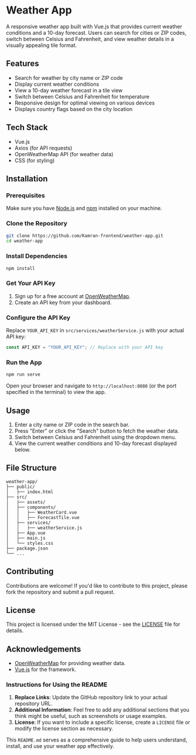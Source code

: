 # Weather App

A responsive weather app built with Vue.js that provides current weather conditions and a 10-day forecast. Users can search for cities or ZIP codes, switch between Celsius and Fahrenheit, and view weather details in a visually appealing tile format.

## Features

- Search for weather by city name or ZIP code
- Display current weather conditions
- View a 10-day weather forecast in a tile view
- Switch between Celsius and Fahrenheit for temperature
- Responsive design for optimal viewing on various devices
- Displays country flags based on the city location

## Tech Stack

- Vue.js
- Axios (for API requests)
- OpenWeatherMap API (for weather data)
- CSS (for styling)

## Installation

### Prerequisites

Make sure you have [Node.js](https://nodejs.org/) and [npm](https://www.npmjs.com/) installed on your machine.

### Clone the Repository

```bash
git clone https://github.com/Kamran-frontend/weather-app.git
cd weather-app
```


### Install Dependencies

```bash
npm install
```

### Get Your API Key

1. Sign up for a free account at [OpenWeatherMap](https://openweathermap.org/api).
2. Create an API key from your dashboard.

### Configure the API Key

Replace `YOUR_API_KEY` in `src/services/weatherService.js` with your actual API key:

```javascript
const API_KEY = "YOUR_API_KEY"; // Replace with your API key
```

### Run the App

```bash
npm run serve
```

Open your browser and navigate to `http://localhost:8080` (or the port specified in the terminal) to view the app.

## Usage

1. Enter a city name or ZIP code in the search bar.
2. Press "Enter" or click the "Search" button to fetch the weather data.
3. Switch between Celsius and Fahrenheit using the dropdown menu.
4. View the current weather conditions and 10-day forecast displayed below.

## File Structure

```
weather-app/
├── public/
│   ├── index.html
├── src/
│   ├── assets/
│   ├── components/
│   │   ├── WeatherCard.vue
│   │   ├── ForecastTile.vue
│   ├── services/
│   │   ├── weatherService.js
│   ├── App.vue
│   ├── main.js
│   └── styles.css
├── package.json
└── ...
```

## Contributing

Contributions are welcome! If you'd like to contribute to this project, please fork the repository and submit a pull request.

## License

This project is licensed under the MIT License - see the [LICENSE](LICENSE) file for details.

## Acknowledgements

- [OpenWeatherMap](https://openweathermap.org/api) for providing weather data.
- [Vue.js](https://vuejs.org/) for the framework.


### Instructions for Using the README

1. **Replace Links**: Update the GitHub repository link to your actual repository URL.
2. **Additional Information**: Feel free to add any additional sections that you think might be useful, such as screenshots or usage examples.
3. **License**: If you want to include a specific license, create a `LICENSE` file or modify the license section as necessary.

This `README.md` serves as a comprehensive guide to help users understand, install, and use your weather app effectively.
